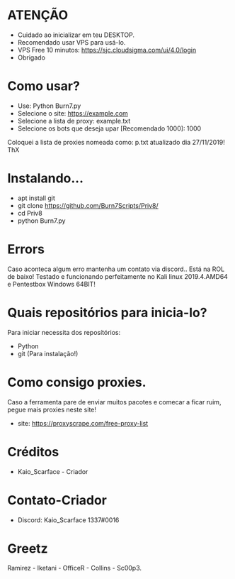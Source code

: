 # ATENÇÃO

- Cuidado ao inicializar em teu DESKTOP.
- Recomendado usar VPS para usá-lo.
- VPS Free 10 minutos: https://sjc.cloudsigma.com/ui/4.0/login
- Obrigado



# Como usar?

- Use: Python Burn7.py
- Selecione o site: https://example.com
- Selecione a lista de proxy: example.txt
- Selecione os bots que deseja upar [Recomendado 1000]: 1000

Coloquei a lista de proxies nomeada como: p.txt atualizado dia 27/11/2019! ThX

# Instalando...

- apt install git
- git clone https://github.com/Burn7Scripts/Priv8/
- cd Priv8
- python Burn7.py



# Errors

Caso aconteca algum erro mantenha um contato via discord..
Está na ROL de baixo!
Testado e funcionando perfeitamente no Kali linux 2019.4.AMD64 e Pentestbox Windows 64BIT!



# Quais repositórios para inicia-lo?

Para iniciar necessita dos reposítórios:

- Python
- git (Para instalação!)




# Como consigo proxies.

Caso a ferramenta pare de enviar muitos pacotes e comecar a ficar ruim, pegue mais proxies neste site!

- site: https://proxyscrape.com/free-proxy-list




# Créditos

- Kaio_Scarface - Criador




# Contato-Criador

- Discord: Kaio_Scarface 1337#0016



# Greetz

Ramirez - Iketani - OfficeR - Collins - Sc00p3.
